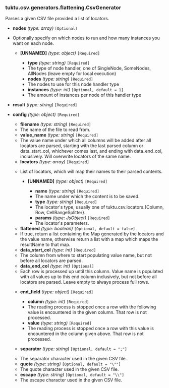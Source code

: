 ### tuktu.csv.generators.flattening.CsvGenerator
Parses a given CSV file provided a list of locators.

  * **nodes** *(type: array)* `[Optional]`
  - Optionally specify on which nodes to run and how many instances you want on each node.

    * **[UNNAMED]** *(type: object)* `[Required]`

      * **type** *(type: string)* `[Required]`
      - The type of node handler, one of SingleNode, SomeNodes, AllNodes (leave empty for local execution)

      * **nodes** *(type: string)* `[Required]`
      - The nodes to use for this node handler type

      * **instances** *(type: int)* `[Optional, default = 1]`
      - The amount of instances per node of this handler type

  * **result** *(type: string)* `[Required]`

  * **config** *(type: object)* `[Required]`

    * **filename** *(type: string)* `[Required]`
    - The name of the file to read from.

    * **value_name** *(type: string)* `[Required]`
    - The value name under which all columns will be added after all locators are parsed, starting with the last parsed column or data_start_col, whichever comes last, and ending with data_end_col, inclusively. Will overwrite locators of the same name.

    * **locators** *(type: array)* `[Required]`
    - List of locators, which will map their names to their parsed contents.

      * **[UNNAMED]** *(type: object)* `[Required]`

        * **name** *(type: string)* `[Required]`
        - The name under which the content is to be saved.

        * **type** *(type: string)* `[Required]`
        - The locator's type, usually one of tuktu.csv.locators.{Column, Row, CellRangeSplitter}.

        * **params** *(type: JsObject)* `[Required]`
        - The locator's parameters.

    * **flattened** *(type: boolean)* `[Optional, default = false]`
    - If true, return a list containing the Map generated by the locators and the value name, otherwise return a list with a map which maps the resultName to that map.

    * **data_start_col** *(type: int)* `[Required]`
    - The column from where to start populating value name, but not before all locators are parsed.

    * **data_end_col** *(type: int)* `[Optional]`
    - Each row is processed up until this column. Value name is populated with all values up to this end column inclusively, but not before all locators are parsed. Leave empty to always process full rows.

    * **end_field** *(type: object)* `[Required]`

      * **column** *(type: int)* `[Required]`
      - The reading process is stopped once a row with the following value is encountered in the given column. That row is not processed.

      * **value** *(type: string)* `[Required]`
      - The reading process is stopped once a row with this value is encountered in the column given above. That row is not processed.

    * **separator** *(type: string)* `[Optional, default = ";"]`
    - The separator character used in the given CSV file.

    * **quote** *(type: string)* `[Optional, default = "\""]`
    - The quote character used in the given CSV file.

    * **escape** *(type: string)* `[Optional, default = "\\"]`
    - The escape character used in the given CSV file.

